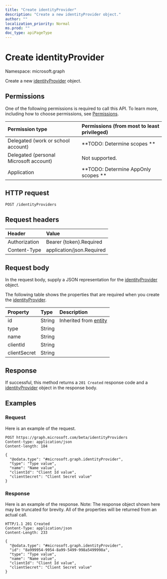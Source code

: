 ```yaml
---
title: "Create identityProvider"
description: "Create a new identityProvider object."
author: ""
localization_priority: Normal
ms.prod: ""
doc_type: apiPageType
---
```


# Create identityProvider

Namespace: microsoft.graph

Create a new [identityProvider](../resources/identityprovider.md) object.

## Permissions
One of the following permissions is required to call this API. To learn more, including how to choose permissions, see [Permissions](/concepts/permissions-reference.md).

|Permission type|Permissions (from most to least privileged)|
|:---|:---|
|Delegated (work or school account)|**TODO: Determine scopes **|
|Delegated (personal Microsoft account)|Not supported.|
|Application|**TODO: Determine AppOnly scopes **|

## HTTP request
<!-- {
  "blockType": "ignored"
}
-->
``` http
POST /identityProviders
```

## Request headers
|Header|Value|
|:---|:---|
|Authorization|Bearer {token}.Required|
|Content-Type|application/json.Required|

## Request body
In the request body, supply a JSON representation for the [identityProvider](../resources/identityprovider.md) object.

The following table shows the properties that are required when you create the [identityProvider](../resources/identityprovider.md).

|Property|Type|Description|
|:---|:---|:---|
|id|String| Inherited from [entity](../resources/entity.md)|
|type|String||
|name|String||
|clientId|String||
|clientSecret|String||



## Response
If successful, this method returns a `201 Created` response code and a [identityProvider](../resources/identityprovider.md) object in the response body.

## Examples

### Request
Here is an example of the request.
<!-- {
  "blockType": "request",
  "name": "create_identityprovider_from_identityproviders"
}
-->
``` http
POST https://graph.microsoft.com/beta/identityProviders
Content-type: application/json
Content-length: 184

{
  "@odata.type": "#microsoft.graph.identityProvider",
  "type": "Type value",
  "name": "Name value",
  "clientId": "Client Id value",
  "clientSecret": "Client Secret value"
}
```

### Response
Here is an example of the response. Note: The response object shown here may be truncated for brevity. All of the properties will be returned from an actual call.
<!-- {
  "blockType": "response",
  "truncated": true,
  "@odata.type": "microsoft.graph.identityprovider"
}
-->
``` http
HTTP/1.1 201 Created
Content-Type: application/json
Content-Length: 233

{
  "@odata.type": "#microsoft.graph.identityProvider",
  "id": "8a999954-9954-8a99-5499-998a5499998a",
  "type": "Type value",
  "name": "Name value",
  "clientId": "Client Id value",
  "clientSecret": "Client Secret value"
}
```

